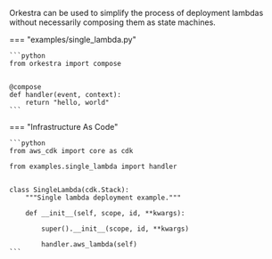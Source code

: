 Orkestra can be used to simplify the process of deployment lambdas
without necessarily composing them as state machines.

=== "examples/single_lambda.py"

    ```python
    from orkestra import compose


    @compose
    def handler(event, context):
        return "hello, world"
    ```

=== "Infrastructure As Code"

    ```python
    from aws_cdk import core as cdk

    from examples.single_lambda import handler


    class SingleLambda(cdk.Stack):
        """Single lambda deployment example."""

        def __init__(self, scope, id, **kwargs):

            super().__init__(scope, id, **kwargs)

            handler.aws_lambda(self)
    ```
